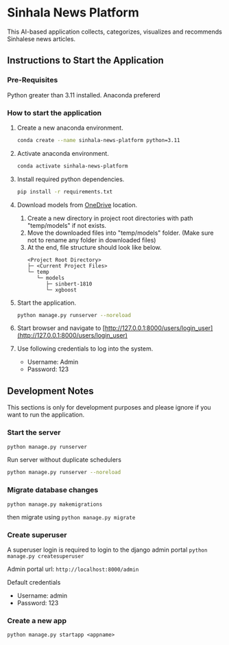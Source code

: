 # Sinhala News Platform
This AI-based application collects, categorizes, visualizes and recommends Sinhalese news articles.

## Instructions to Start the Application

### Pre-Requisites
Python greater than 3.11 installed. Anaconda prefererd

### How to start the application

1. Create a new anaconda environment.
    ```bash
    conda create --name sinhala-news-platform python=3.11
    ```

2. Activate anaconda environment.
    ```bash
    conda activate sinhala-news-platform
    ```

3. Install required python dependencies.
    ```bash
    pip install -r requirements.txt
    ```

4. Download models from [OneDrive](https://ssu-my.sharepoint.com/:f:/r/personal/2senan77_solent_ac_uk/Documents/Dissertation%20Project/Documentations/Final%20Report/Shared%20Models?csf=1&web=1&e=hGldD5) location.
    1. Create a new directory in project root directories with path "temp/models" if not exists.
    2. Move the downloaded files into "temp/models" folder. (Make sure not to rename any folder in downloaded files)
    3. At the end, file structure should look like below.
        ```
        <Project Root Directory>
        ├─ <Current Project Files>
        └─ temp
           └─ models
              ├─ sinbert-1810
              └─ xgboost
        ```

5. Start the application.
    ```bash
    python manage.py runserver --noreload
    ```

6. Start browser and navigate to [http://127.0.0.1:8000/users/login_user](http://127.0.0.1:8000/users/login_user)

7. Use following credentials to log into the system.
    * Username: Admin
    * Password: 123

## Development Notes
This sections is only for development purposes and please ignore if you want to run the application.

### Start the server
```bash
python manage.py runserver
```

Run server without duplicate schedulers
```bash
python manage.py runserver --noreload
```

### Migrate database changes

`python manage.py makemigrations`

then migrate using
`python manage.py migrate`


### Create superuser
A superuser login is required to login to the django admin portal
`python manage.py createsuperuser`

Admin portal url: `http://localhost:8000/admin`

Default credentials
* Username: admin
* Password: 123


### Create a new app
`python manage.py startapp <appname>`
